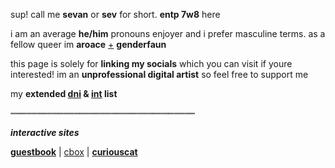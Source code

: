 sup! call me **sevan** or **sev** for short. **entp 7w8** here

i am an average **he/him** pronouns enjoyer and i prefer masculine terms. as a fellow queer im **aroace** [+](https://en.pronouns.page/@sevfix) **genderfaun**

this page is solely for **linking my socials** which you can visit if youre interested! im an **unprofessional digital artist** so feel free to support me 

my **extended [dni](https://listography.com/sevfix) & [int](https://listography.com/sevfix?f=O) list**

┉┉┉┉┉┉┉┉┉┉┉┉┉┉┉┉┉┉┉┉┉┉┉┉┉┉┉┉┉┉┉┉┉┉┉

***interactive sites***

[**guestbook**](https://sevfix.123guestbook.com) | [cbox](https://my.cbox.ws/chatnchill) | [**curiouscat**](https://curiouscat.live/sevfix)
